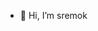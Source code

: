 - 👋 Hi, I’m sremok

<!---
Sremok/Sremok is a ✨ special ✨ repository because its `README.md` (this file) appears on your GitHub profile.
You can click the Preview link to take a look at your changes.
--->
